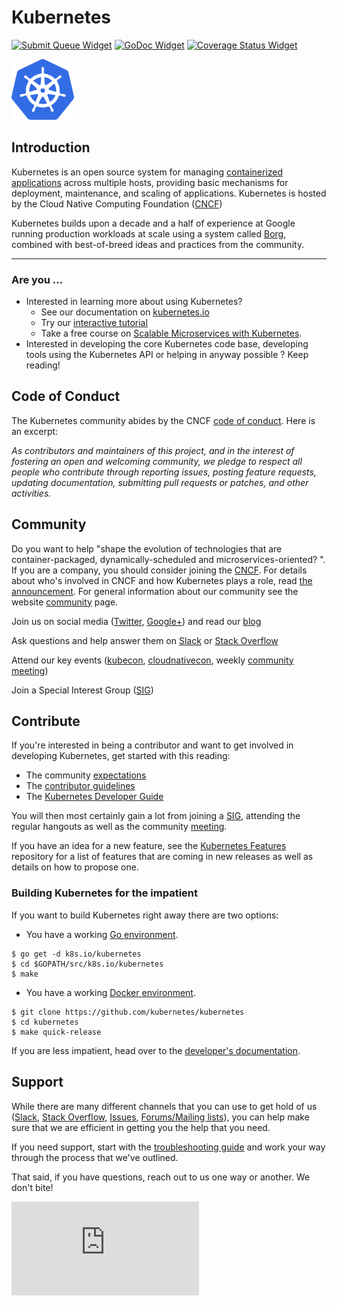 # Kubernetes

[![Submit Queue Widget]][Submit Queue] [![GoDoc Widget]][GoDoc] [![Coverage Status Widget]][Coverage Status]

<img src="https://github.com/kubernetes/kubernetes/raw/master/logo/logo.png" width="100">

[Submit Queue]: http://submit-queue.k8s.io/#/e2e
[Submit Queue Widget]: http://submit-queue.k8s.io/health.svg?v=1
[GoDoc]: https://godoc.org/k8s.io/kubernetes
[GoDoc Widget]: https://godoc.org/k8s.io/kubernetes?status.svg
[Coverage Status]: https://coveralls.io/r/kubernetes/kubernetes
[Coverage Status Widget]: https://coveralls.io/repos/kubernetes/kubernetes/badge.svg

## Introduction

Kubernetes is an open source system for managing [containerized applications](http://kubernetes.io/docs/whatisk8s/) across multiple hosts,
providing basic mechanisms for deployment, maintenance, and scaling of applications. Kubernetes is hosted by the Cloud Native Computing Foundation ([CNCF](https://www.cncf.io))

Kubernetes builds upon a decade and a half of experience at Google running production workloads at scale using a system called [Borg](https://research.google.com/pubs/pub43438.html), combined with best-of-breed ideas and practices from the community.

<hr>

### Are you ...

  * Interested in learning more about using Kubernetes?
    - See our documentation on [kubernetes.io](http://kubernetes.io)
    - Try our [interactive tutorial](http://kubernetes.io/docs/tutorials/kubernetes-basics/)
    - Take a free course on [Scalable Microservices with Kubernetes](https://www.udacity.com/course/scalable-microservices-with-kubernetes--ud615).
  * Interested in developing the core Kubernetes code base, developing tools using the Kubernetes API or helping in anyway possible ?  Keep reading!

## Code of Conduct

The Kubernetes community abides by the CNCF [code of conduct](https://github.com/cncf/foundation/blob/master/code-of-conduct.md). Here is an excerpt:

_As contributors and maintainers of this project, and in the interest of fostering an open and welcoming community, we pledge to respect all people who contribute through reporting issues, posting feature requests, updating documentation, submitting pull requests or patches, and other activities._

## Community

Do you want to help "shape the evolution of technologies that are container-packaged, dynamically-scheduled and microservices-oriented? ". If you are a company, you should consider joining the [CNCF](https://cncf.io/about). For details about who's involved in CNCF and how Kubernetes plays a role, read [the announcement](https://cncf.io/news/announcement/2015/07/new-cloud-native-computing-foundation-drive-alignment-among-container). For general information about our community see the website [community](http://kubernetes.io/community/) page.

Join us on social media ([Twitter](https://twitter.com/kubernetesio), [Google+](https://plus.google.com/u/0/b/116512812300813784482/116512812300813784482)) and read our [blog](http://blog.kubernetes.io/)

Ask questions and help answer them on [Slack](http://slack.k8s.io/) or [Stack Overflow](http://stackoverflow.com/questions/tagged/kubernetes)

Attend our key events ([kubecon](http://events.linuxfoundation.org/events/kubecon), [cloudnativecon](http://events.linuxfoundation.org/events/cloudnativecon), weekly [community meeting](https://github.com/kubernetes/community/blob/master/community/README.md))

Join a Special Interest Group ([SIG](https://github.com/kubernetes/community))

## Contribute

If you're interested in being a contributor and want to get involved in developing Kubernetes, get started with this reading:

*  The community [expectations](https://github.com/kubernetes/community/blob/master/contributors/devel/community-expectations.md)
*  The [contributor guidelines](CONTRIBUTING.md)
*  The [Kubernetes Developer Guide](https://github.com/kubernetes/community/tree/master/contributors/devel)

You will then most certainly gain a lot from joining a [SIG](https://github.com/kubernetes/community), attending the regular hangouts as well as the community [meeting](https://github.com/kubernetes/community/blob/master/community/README.md).

If you have an idea for a new feature, see the [Kubernetes Features](https://github.com/kubernetes/features) repository for a list of features that are coming in new releases as well as details on how to propose one.

### Building Kubernetes for the impatient

If you want to build Kubernetes right away there are two options:

* You have a working [Go environment](https://golang.org/doc/install).

```
$ go get -d k8s.io/kubernetes
$ cd $GOPATH/src/k8s.io/kubernetes
$ make
```

* You have a working [Docker environment](https://docs.docker.com/engine/).

```
$ git clone https://github.com/kubernetes/kubernetes
$ cd kubernetes
$ make quick-release
```

If you are less impatient, head over to the [developer's documentation](https://github.com/kubernetes/community/tree/master/contributors/devel).

## Support

While there are many different channels that you can use to get hold of us ([Slack](http://slack.k8s.io/), [Stack Overflow](http://stackoverflow.com/questions/tagged/kubernetes), [Issues](https://github.com/kubernetes/kubernetes/issues/new), [Forums/Mailing lists](https://groups.google.com/forum/#!forum/kubernetes-users)), you can help make sure that we are efficient in getting you the help that you need.

If you need support, start with the [troubleshooting guide](http://kubernetes.io/docs/troubleshooting/) and work your way through the process that we've outlined.

That said, if you have questions, reach out to us one way or another.  We don't bite!

[![Analytics](https://kubernetes-site.appspot.com/UA-36037335-10/GitHub/README.md?pixel)]()

